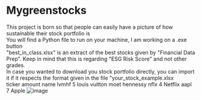 # Mygreenstocks

This project is born so that people can easily have a picture of how sustainable their stock portfolio is\
You will find a Python file to run on your machine, I am working on a .exe button\
"best_in_class.xlsx" is an extract of the best stocks given by "Financial Data Prep". Keep in mind that this is regarding "ESG Risk Score" and not other grades.\
In case you wanted to download you stock portfolio directly, you can import it if it respects the format given in the file "your_stock_example.xlsx\
ticker	amount	name
lvmhf	5	louis vuitton moet hennessy
nflx	4	Netflix
aapl	7	Apple
![image](https://github.com/rletilly/Mygreenstocks/assets/55627422/72f9016f-4dd1-4631-97f3-b33c16a5344f)

